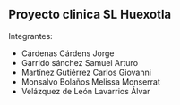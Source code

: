## Proyecto clinica SL Huexotla
Integrantes:

- Cárdenas Cárdens Jorge
- Garrido sánchez Samuel Arturo
- Martínez Gutiérrez Carlos Giovanni
- Monsalvo Bolaños Melissa Monserrat
- Velázquez de León Lavarrios Álvar
